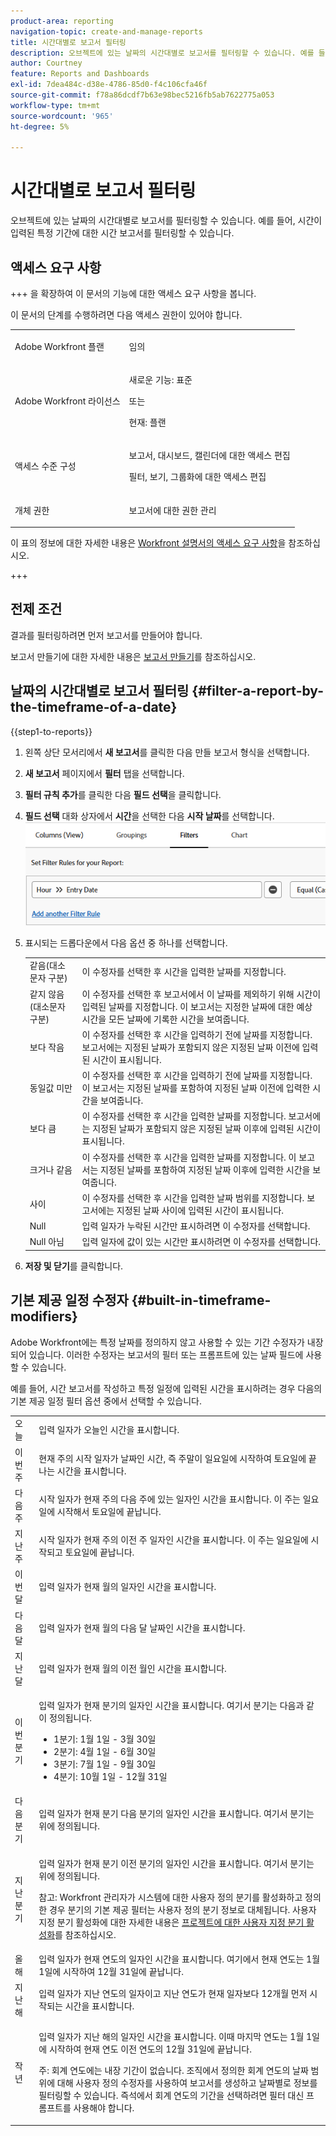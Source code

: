 ```yaml
---
product-area: reporting
navigation-topic: create-and-manage-reports
title: 시간대별로 보고서 필터링
description: 오브젝트에 있는 날짜의 시간대별로 보고서를 필터링할 수 있습니다. 예를 들어, 시간이 입력된 특정 기간에 대한 시간 보고서를 필터링할 수 있습니다.
author: Courtney
feature: Reports and Dashboards
exl-id: 7dea484c-d38e-4786-85d0-f4c106cfa46f
source-git-commit: f78a86dcdf7b63e98bec5216fb5ab7622775a053
workflow-type: tm+mt
source-wordcount: '965'
ht-degree: 5%

---
```


# 시간대별로 보고서 필터링

<!-- Audited: 4/2025 -->

오브젝트에 있는 날짜의 시간대별로 보고서를 필터링할 수 있습니다. 예를 들어, 시간이 입력된 특정 기간에 대한 시간 보고서를 필터링할 수 있습니다.

## 액세스 요구 사항

+++ 을 확장하여 이 문서의 기능에 대한 액세스 요구 사항을 봅니다.

이 문서의 단계를 수행하려면 다음 액세스 권한이 있어야 합니다.

<table style="table-layout:auto"> 
 <col> 
 <col> 
 <tbody> 
  <tr> 
   <td role="rowheader">Adobe Workfront 플랜</td> 
   <td> <p>임의</p> </td> 
  </tr> 
  <tr> 
   <td role="rowheader">Adobe Workfront 라이선스</td> 
      <td> 
      <p>새로운 기능: 표준</p>
       <p> 또는</p>
      <p>현재: 플랜</p>
   </td>

</tr> 
  <tr> 
   <td role="rowheader">액세스 수준 구성</td> 
   <td> <p>보고서, 대시보드, 캘린더에 대한 액세스 편집</p> <p>필터, 보기, 그룹화에 대한 액세스 편집</p></td> 
  </tr> 
  <tr> 
   <td role="rowheader">개체 권한</td> 
   <td> <p>보고서에 대한 권한 관리</p></td> 
  </tr> 
 </tbody> 
</table>

이 표의 정보에 대한 자세한 내용은 [Workfront 설명서의 액세스 요구 사항](/help/quicksilver/administration-and-setup/add-users/access-levels-and-object-permissions/access-level-requirements-in-documentation.md)을 참조하십시오.

+++

## 전제 조건

결과를 필터링하려면 먼저 보고서를 만들어야 합니다.

보고서 만들기에 대한 자세한 내용은 [보고서 만들기](../../../reports-and-dashboards/reports/creating-and-managing-reports/create-report.md)를 참조하십시오.

## 날짜의 시간대별로 보고서 필터링 {#filter-a-report-by-the-timeframe-of-a-date}

{{step1-to-reports}}

1. 왼쪽 상단 모서리에서 **새 보고서**&#x200B;를 클릭한 다음 만들 보고서 형식을 선택합니다.

1. **새 보고서** 페이지에서 **필터** 탭을 선택합니다.

1. **필터 규칙 추가**&#x200B;를 클릭한 다음 **필드 선택**&#x200B;을 클릭합니다.

1. **필드 선택** 대화 상자에서 **시간**&#x200B;을 선택한 다음 **시작 날짜**를 선택합니다.
   ![시간대별 시간 보고서 필터링](assets/qs-filtering-hour-report-by-timeframe-350x357.png)

1. 표시되는 드롭다운에서 다음 옵션 중 하나를 선택합니다.

   <table style="table-layout:auto"> 
    <col> 
    <col> 
    <tbody> 
     <tr> 
      <td role="rowheader">같음(대소문자 구분)</td> 
      <td>이 수정자를 선택한 후 시간을 입력한 날짜를 지정합니다.</td> 
     </tr>

   <tr> 
      <td role="rowheader">같지 않음(대소문자 구분)</td> 
      <td>이 수정자를 선택한 후 보고서에서 이 날짜를 제외하기 위해 시간이 입력된 날짜를 지정합니다. 이 보고서는 지정한 날짜에 대한 예상 시간을 모든 날짜에 기록한 시간을 보여줍니다.</td> 
     </tr>

   <tr> 
      <td role="rowheader">보다 작음</td> 
      <td>이 수정자를 선택한 후 시간을 입력하기 전에 날짜를 지정합니다. 보고서에는 지정된 날짜가 포함되지 않은 지정된 날짜 이전에 입력된 시간이 표시됩니다.</td> 
     </tr>

   <tr> 
      <td role="rowheader">동일값 미만</td> 
      <td>이 수정자를 선택한 후 시간을 입력하기 전에 날짜를 지정합니다. 이 보고서는 지정된 날짜를 포함하여 지정된 날짜 이전에 입력한 시간을 보여줍니다.</td> 
     </tr>

   <tr> 
      <td role="rowheader">보다 큼</td> 
      <td>이 수정자를 선택한 후 시간을 입력한 날짜를 지정합니다. 보고서에는 지정된 날짜가 포함되지 않은 지정된 날짜 이후에 입력된 시간이 표시됩니다.</td> 
     </tr>

   <tr> 
      <td role="rowheader">크거나 같음</td> 
      <td> 이 수정자를 선택한 후 시간을 입력한 날짜를 지정합니다. 이 보고서는 지정된 날짜를 포함하여 지정된 날짜 이후에 입력한 시간을 보여줍니다. </td> 
     </tr>

   <tr> 
      <td role="rowheader">사이</td> 
      <td>이 수정자를 선택한 후 시간을 입력한 날짜 범위를 지정합니다. 보고서에는 지정된 날짜 사이에 입력된 시간이 표시됩니다.</td> 
     </tr>

   <tr> 
      <td role="rowheader">Null</td> 
      <td>입력 일자가 누락된 시간만 표시하려면 이 수정자를 선택합니다.</td> 
     </tr>

   <tr> 
      <td role="rowheader">Null 아님</td> 
      <td>입력 일자에 값이 있는 시간만 표시하려면 이 수정자를 선택합니다.</td> 
     </tr>

   </tbody> 
   </table>

1. **저장 및 닫기**&#x200B;를 클릭합니다.

## 기본 제공 일정 수정자 {#built-in-timeframe-modifiers}

Adobe Workfront에는 특정 날짜를 정의하지 않고 사용할 수 있는 기간 수정자가 내장되어 있습니다. 이러한 수정자는 보고서의 필터 또는 프롬프트에 있는 날짜 필드에 사용할 수 있습니다.

예를 들어, 시간 보고서를 작성하고 특정 일정에 입력된 시간을 표시하려는 경우 다음의 기본 제공 일정 필터 옵션 중에서 선택할 수 있습니다.

<table style="table-layout:auto"> 
 <col> 
 <col> 
 <tbody> 
  <tr> 
   <td role="rowheader">오늘</td> 
   <td>입력 일자가 오늘인 시간을 표시합니다.</td> 
  </tr> 
  <tr> 
   <td role="rowheader">이번 주</td> 
   <td>현재 주의 시작 일자가 날짜인 시간, 즉 주말이 일요일에 시작하여 토요일에 끝나는 시간을 표시합니다.</td> 
  </tr> 
  <tr> 
   <td role="rowheader">다음 주</td> 
   <td>시작 일자가 현재 주의 다음 주에 있는 일자인 시간을 표시합니다. 이 주는 일요일에 시작해서 토요일에 끝납니다. </td> 
  </tr> 
  <tr> 
   <td role="rowheader">지난주</td> 
   <td>시작 일자가 현재 주의 이전 주 일자인 시간을 표시합니다. 이 주는 일요일에 시작되고 토요일에 끝납니다. </td> 
  </tr> 
  <tr> 
   <td role="rowheader">이번 달</td> 
   <td>입력 일자가 현재 월의 일자인 시간을 표시합니다.</td> 
  </tr> 
  <tr> 
   <td role="rowheader">다음 달</td> 
   <td>입력 일자가 현재 월의 다음 달 날짜인 시간을 표시합니다.</td> 
  </tr> 
  <tr> 
   <td role="rowheader">지난 달</td> 
   <td>입력 일자가 현재 월의 이전 월인 시간을 표시합니다.</td> 
  </tr> 
  <tr> 
   <td role="rowheader">이번 분기</td> 
   <td> <p>입력 일자가 현재 분기의 일자인 시간을 표시합니다. 여기서 분기는 다음과 같이 정의됩니다.</p> 
    <ul> 
     <li>1분기: 1월 1일 - 3월 30일</li> 
     <li>2분기: 4월 1일 - 6월 30일</li> 
     <li>3분기: 7월 1일 - 9월 30일</li> 
     <li>4분기: 10월 1일 - 12월 31일</li> 
    </ul> </td> 
  </tr> 
  <tr> 
   <td role="rowheader">다음 분기</td> 
   <td>입력 일자가 현재 분기 다음 분기의 일자인 시간을 표시합니다. 여기서 분기는 위에 정의됩니다.</td> 
  </tr> 
  <tr> 
   <td role="rowheader">지난 분기</td> 
   <td> <p>입력 일자가 현재 분기 이전 분기의 일자인 시간을 표시합니다. 여기서 분기는 위에 정의됩니다.</p> <p>참고: Workfront 관리자가 시스템에 대한 사용자 정의 분기를 활성화하고 정의한 경우 분기의 기본 제공 필터는 사용자 정의 분기 정보로 대체됩니다. 사용자 지정 분기 활성화에 대한 자세한 내용은 <a href="../../../administration-and-setup/set-up-workfront/configure-system-defaults/enable-custom-quarters-projects.md" class="MCXref xref">프로젝트에 대한 사용자 지정 분기 활성화</a>를 참조하십시오.</p> </td> 
  </tr> 
  <tr> 
   <td role="rowheader">올해</td> 
   <td>입력 일자가 현재 연도의 일자인 시간을 표시합니다. 여기에서 현재 연도는 1월 1일에 시작하여 12월 31일에 끝납니다.</td> 
  </tr> 
  <tr> 
   <td role="rowheader">지난 해</td> 
   <td>입력 일자가 지난 연도의 일자이고 지난 연도가 현재 일자보다 12개월 먼저 시작되는 시간을 표시합니다.</td> 
  </tr> 
  <tr> 
   <td role="rowheader">작년</td> 
   <td> <p>입력 일자가 지난 해의 일자인 시간을 표시합니다. 이때 마지막 연도는 1월 1일에 시작하여 현재 연도 이전 연도의 12월 31일에 끝납니다.</p> <p>주: 회계 연도에는 내장 기간이 없습니다. 조직에서 정의한 회계 연도의 날짜 범위에 대해 사용자 정의 수정자를 사용하여 보고서를 생성하고 날짜별로 정보를 필터링할 수 있습니다. 즉석에서 회계 연도의 기간을 선택하려면 필터 대신 프롬프트를 사용해야 합니다. </p> </td> 
  </tr> 
 </tbody> 
</table>
